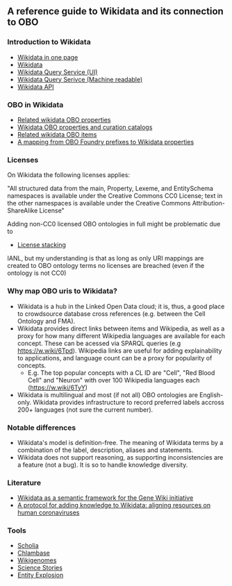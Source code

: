 ## A reference guide to Wikidata and its connection to OBO

### Introduction to Wikidata

* [Wikidata in one page](https://upload.wikimedia.org/wikipedia/commons/8/8d/Wikidata-in-brief-1.0.pdf)
* [Wikidata](https://www.wikidata.org)
* [Wikidata Query Service (UI)](https://query.wikidata.org)
* [Wikidata Query Serivce (Machine readable)](https://query.wikidata.org/sparql)
* [Wikidata API](https://www.wikidata.org/w/api.php)

### OBO in Wikidata

* [Related wikidata OBO properties](https://w.wiki/5nov)
* [Wikidata OBO properties and curation catalogs](https://w.wiki/6TpZ)
* [Related wikidata OBO items](https://w.wiki/6T4v)
* [A mapping from OBO Foundry prefixes to Wikidata properties](https://bioregistry.io/api/metaregistry/obofoundry/mapping/wikidata)

### Licenses

On Wikidata the following licenses applies:

"All structured data from the main, Property, Lexeme, and EntitySchema namespaces is available under the Creative Commons CC0 License; text in the other namespaces is available under the Creative Commons Attribution-ShareAlike License" 

Adding non-CC0 licensed OBO ontologies in full might be problematic due to 
* [License stacking](https://mozillascience.github.io/open-data-primers/5.3-license-stacking.html)

IANL, but my understanding is that as long as only URI mappings are created to OBO ontology terms no licenses are breached (even if the ontology is not CC0)


### Why map OBO uris to Wikidata?

* Wikidata is a hub in the Linked Open Data cloud; it is, thus, a good place to crowdsource database cross references (e.g. between the Cell Ontology and FMA).
* Wikidata provides direct links between items and Wikipedia, as well as a proxy for how many different Wikipedia languages are available for each concept. These can be acessed via SPARQL queries  (e.g https://w.wiki/6Tpd). Wikipedia links are useful for adding explainability to applications, and language count can be a proxy for popularity of concepts. 
    * E.g. The top popular concepts with a CL ID are "Cell", "Red Blood Cell" and "Neuron" with over 100 Wikipedia languages each (https://w.wiki/6TyY)
* Wikidata is multilingual and most (if not all) OBO ontologies are English-only. Wikidata provides infrastructure to record preferred labels accross 200+ languages (not sure the current number).

### Notable differences

* Wikidata's model is definition-free. The meaning of Wikidata terms by a combination of the label, description, aliases and statements.
* Wikidata does not support reasoning, as supporting inconsistencies are a feature (not a bug). It is so to handle knowledge diversity. 

### Literature

* [Wikidata as a semantic framework for the Gene Wiki initiative](https://scholia.toolforge.org/work/Q23712646)
* [A protocol for adding knowledge to Wikidata: aligning resources on human coronaviruses](https://scholia.toolforge.org/work/Q105037759)

### Tools

* [Scholia](https://scholia.toolforge.org/)
* [Chlambase](https://chlambase.org/)
* [Wikigenomes](http://wikigenomes.org/)
* [Science Stories](http://www.sciencestories.io/)
* [Entity Explosion](https://www.wikidata.org/wiki/Wikidata:Entity_Explosion)

